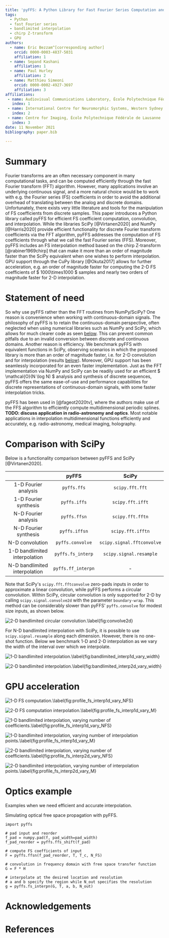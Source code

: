 ```yaml
---
title: 'pyFFS: A Python Library for Fast Fourier Series Computation and Interpolation with GPU Acceleration'
tags:
  - Python
  - fast Fourier series
  - bandlimited interpolation
  - chirp Z-transform
  - GPU
authors:
  - name: Eric Bezzam^[corresponding author]
    orcid: 0000-0003-4837-5031
    affiliation: 1
  - name: Sepand Kashani
    affiliation: 1
  - name: Paul Hurley
    affiliation: 2
  - name: Matthieu Simeoni
    orcid: 0000-0002-4927-3697
    affiliation: 3
affiliations:
 - name: Audiovisual Communications Laboratory, École Polytechnique Fédérale de Lausanne
   index: 1
 - name: International Centre for Neuromorphic Systems, Western Sydney University
   index: 2
 - name: Centre for Imaging, École Polytechnique Fédérale de Lausanne
   index: 3
date: 11 November 2021
bibliography: paper.bib
   
---
```


# Summary

Fourier transforms are an often necessary component in many computational tasks,
and can be computed efficiently through the fast Fourier transform (FFT) 
algorithm. However, many applications involve an underlying continuous signal, 
and a more natural choice would be to work with e.g. the Fourier series (FS) 
coefficients in order to avoid the additional overhead of translating between 
the analog and discrete domains. Unfortunately, there exists very little 
literature and tools for the manipulation of FS coefficients from discrete 
samples. This paper introduces a Python library called pyFFS for efficient FS 
coefficient computation, convolution, and interpolation. While the libraries 
SciPy [@Virtanen2020] and NumPy [@Harris2020] provide efficient functionality
for discrete Fourier transform coefficients via the FFT algorithm, pyFFS 
addresses the computation of FS coefficients through what we call the fast 
Fourier series (FFS). Moreover, pyFFS includes an FS interpolation method based
on the chirp Z-transform [@rabiner1969chirp] that can make it more than an order
of magnitude faster than the SciPy equivalent when one wishes to perform 
interpolation. GPU support through the CuPy library [@Okuta2017] allows for 
further acceleration, e.g. an order of magnitude faster for computing the 2-D FS
coefficients of $ 1000\times1000 $ samples and nearly two orders of magnitude 
faster for 2-D interpolation.


# Statement of need

So why use pyFFS rather than the FFT routines from NumPy/SciPy? One reason is 
convenience when working with continuous-domain signals. The philosophy of pyFFS
is to retain the continuous-domain perspective, often neglected when using 
numerical libraries such as NumPy and SciPy, which allows for much clearer code 
as seen [below](#optics). This can prevent common pitfalls due to an invalid 
conversion between discrete and continuous domains. Another reason is 
efficiency. We benchmark pyFFS with equivalent functions in SciPy, observing
scenarios in which the proposed library is more than an order of magnitude
faster, i.e. for 2-D convolution and for interpolation (results 
[below](comparison)). Moreover, GPU support has been seamlessly incorporated for
an even faster implementation. Just as the FFT implementation via NumPy and
SciPy can be readily used for an efficient $ \mathcal{O}(N \log N) $ analysis 
and synthesis of discrete sequences, pyFFS offers the same ease-of-use and
performance capabilities for discrete representations of continuous-domain
signals, with some faster interpolation tricks.

pyFFS has been used in [@fageot2020tv], where the authors make use of the
FFS algorithm to efficiently compute multidimensional periodic splines.
**TODO: discuss application in radio-astronomy and optics**. Most notable 
applications in interpolation multidimensional functions  efficiently and 
accurately, e.g. radio-astronomy, medical imaging, holography.

# <a name="comparison"></a>Comparison with SciPy

Below is a functionality comparison between pyFFS and SciPy [@Virtanen2020].

|   | pyFFS | SciPy |
|:-:|:-:|:-:|
| 1-D Fourier analysis | `pyffs.ffs`  |  `scipy.fft.fft` |
| 1-D Fourier synthesis | `pyffs.iffs`  | `scipy.fft.ifft`  |
| N-D Fourier analysis  | `pyffs.ffsn`  |  `scipy.fft.fftn` |
| N-D Fourier synthesis |  `pyffs.iffsn` |  `scipy.fft.ifftn` |
| N-D convolution |  `pyffs.convolve` |  `scipy.signal.fftconvolve` |
| 1-D bandlimited interpolation |  `pyffs.fs_interp` |  `scipy.signal.resample` |
| N-D bandlimited interpolation |  `pyffs.ff_interpn` | - |

Note that SciPy's `scipy.fft.fftconvolve` zero-pads inputs in order to
approximate a linear convolution, while pyFFS performs a circular convolution.
Within SciPy, circular convolution is only supported for 2-D by calling 
`scipy.signal.convolve2d`  with the parameter `boundary-wrap`. This method can
be considerably slower than pyFFS' `pyffs.convolve` for modest size inputs, as
shown below.

![2-D bandlimited circular convolution.\label{fig:convolve2d}](fig/profile_convolve2d.png)

For N-D bandlimited interpolation with SciPy, it is possible to use 
`scipy.signal.resample` along each dimension. However, there is no one-shot
function. Below we benchmark 1-D and 2-D interpolation as we vary the 
width of the interval over which we interpolate.

![1-D bandlimited interpolation.\label{fig:bandlimited_interp1d_vary_width}](fig/bandlimited_interp1d_vary_width.png)

![2-D bandlimited interpolation.\label{fig:bandlimited_interp2d_vary_width}](fig/bandlimited_interp2d_vary_width.png)


# GPU acceleration

![1-D FS computation.\label{fig:profile_fs_interp1d_vary_NFS}](fig/profile_fs_interp1d_vary_NFS.png)

![2-D FS computation interpolation.\label{fig:profile_fs_interp1d_vary_M}](fig/profile_fs_interp1d_vary_M.png)

![1-D bandlimited interpolation, varying number of coefficients.\label{fig:profile_fs_interp1d_vary_NFS}](fig/profile_fs_interp1d_vary_NFS.png)

![1-D bandlimited interpolation, varying number of interpolation points.\label{fig:profile_fs_interp1d_vary_M}](fig/profile_fs_interp1d_vary_M.png)

![2-D bandlimited interpolation, varying number of coefficients.\label{fig:profile_fs_interp2d_vary_NFS}](fig/profile_fs_interp2d_vary_NFS.png)

![2-D bandlimited interpolation, varying number of interpolation points.\label{fig:profile_fs_interp2d_vary_M}](fig/profile_fs_interp2d_vary_M.png)


# <a name="optics"></a>Optics example

Examples when we need efficient and accurate interpolation.

Simulating optical free space propagation with pyFFS.

    import pyffs    

    # pad input and reorder
    f_pad = numpy.pad(f, pad_width=pad_width)
    f_pad_reorder = pyffs.ffs_shift(f_pad)
    
    # compute FS coefficients of input
    F = pyffs.ffsn(f_pad_reorder, T, T_c, N_FS)
    
    # convolution in frequency domain with free space transfer function
    G = F * H
    
    # interpolate at the desired location and resolution
    # a and b specify the region while N_out specifies the resolution
    g = pyffs.fs_interpn(G, T, a, b, N_out)


# Acknowledgements


# References